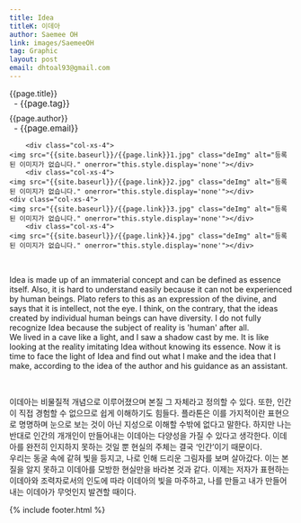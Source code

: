 ```yaml
---
title: Idea
titleK: 이데아
author: Saemee OH
link: images/SaemeeOH
tag: Graphic
layout: post
email: dhtoal93@gmail.com
---	
```


<div class="container">

<div class="deDep">
{{page.title}}<br>
<p style="font-size:15px; margin:0px; padding:0px 0px 0px 8px; margin:0px 0px 8px 0px;">- {{page.tag}}</p>
{{page.author}}<br>
<p style="font-size:15px; margin:0px; padding:0px 0px 0px 8px;">- {{page.email}}</p>
</div>


<div class="row" class="imgcolor">
	
		<div class="col-xs-4">
	<img src="{{site.baseurl}}/{{page.link}}1.jpg" class="deImg" alt="등록된 이미지가 없습니다." onerror="this.style.display='none'"></div>
		<div class="col-xs-4">
	<img src="{{site.baseurl}}/{{page.link}}2.jpg" class="deImg" alt="등록된 이미지가 없습니다." onerror="this.style.display='none'"></div>
	<div class="col-xs-4">
	<img src="{{site.baseurl}}/{{page.link}}3.jpg" class="deImg" alt="등록된 이미지가 없습니다." onerror="this.style.display='none'"></div>
		<div class="col-xs-4">
	<img src="{{site.baseurl}}/{{page.link}}4.jpg" class="deImg" alt="등록된 이미지가 없습니다." onerror="this.style.display='none'"></div>
	
</div>
<br>

<div class="det lato">



Idea is made up of an immaterial concept and can be defined as essence itself.
Also, it is hard to understand easily because it can not be experienced by human beings. Plato refers to this as an expression of the divine, and says that it is intellect, not the eye. I think, on the contrary, that the ideas created by individual human beings can have diversity. I do not fully recognize Idea because the subject of reality is 'human' after all.
<br>
We lived in a cave like a light, and I saw a shadow cast by me. It is like looking at the reality imitating Idea without knowing its essence. Now it is time to face the light of Idea and find out what I make and the idea that I make, according to the idea of the author and his guidance as an assistant.



</div>

<br>

<div class="noto">

이데아는 비물질적 개념으로 이루어졌으며 본질 그 자체라고 정의할 수 있다. 또한, 인간이 직접 경험할 수 없으므로 쉽게 이해하기도 힘들다. 플라톤은 이를 가지적이란 표현으로 명명하며 눈으로 보는 것이 아닌 지성으로 이해할 수밖에 없다고 말한다. 하지만 나는 반대로 인간의 개개인이 만들어내는 이데아는 다양성을 가질 수 있다고 생각한다. 이데아를 완전히 인지하지 못하는 것일 뿐 현실의 주체는 결국 ‘인간’이기 때문이다.
<br>
우리는 동굴 속에 같혀 빛을 등지고, 나로 인해 드리운 그림자를 보며 살아갔다. 이는 본질을 알지 못하고 이데아를 모방한 현실만을 바라본 것과 같다. 이제는 저자가 표현하는 이데아와 조력자로서의 인도에 따라 이데아의 빛을 마주하고, 나를 만들고 내가 만들어내는 이데아가 무엇인지 발견할 때이다.

</div>
 {% include footer.html %}